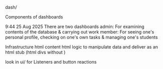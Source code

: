 dash/

Components of dashboards

9:44 25 Aug 2025 
There are two dashboards
admin: For examining contents of the database & carrying out work
member: For seeing one's personal profile, checking on one's own tasks & managing one's students

Infrastructure html
content html
logic to manipulate data and deliver as an html stub (html divs without <!Doc type  head   etc>)


look in ui/ for Listeners and button reactions 